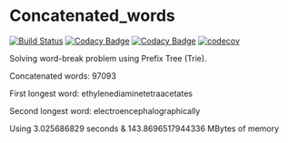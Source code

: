 # Concatenated_words
[![Build Status](https://travis-ci.org/AlexS98/Concatenated_words.svg?branch=master)](https://travis-ci.org/AlexS98/Concatenated_words)
[![Codacy Badge](https://api.codacy.com/project/badge/Grade/09b55b006dd145d396a59a8f27b9b5f4)](https://www.codacy.com/app/AlexS98/Concatenated_words?utm_source=github.com&amp;utm_medium=referral&amp;utm_content=AlexS98/Concatenated_words&amp;utm_campaign=Badge_Grade)
[![Codacy Badge](https://api.codacy.com/project/badge/Coverage/09b55b006dd145d396a59a8f27b9b5f4)](https://www.codacy.com/app/AlexS98/Concatenated_words?utm_source=github.com&utm_medium=referral&utm_content=AlexS98/Concatenated_words&utm_campaign=Badge_Coverage)
[![codecov](https://codecov.io/gh/AlexS98/Concatenated_words/branch/master/graph/badge.svg)](https://codecov.io/gh/AlexS98/Concatenated_words)

Solving word-break problem using Prefix Tree (Trie).

Concatenated words: 97093

First longest word: ethylenediaminetetraacetates

Second longest word: electroencephalographically

Using 3.025686829 seconds & 143.8696517944336 MBytes of memory
